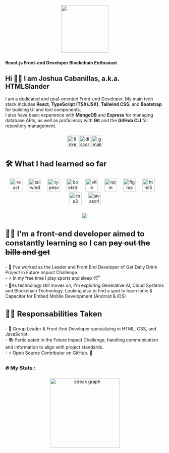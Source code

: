 <div align="center">
  <img height="150" src="https://i.makeagif.com/media/5-03-2024/iCCWYf.gif"  />
</div>

###

#### React.js Front-end Developer  Blockchain Enthusiast

###

## Hi 🍷🗿 I am Joshua Cabanillas, a.k.a. **HTMLSlander**

I am a dedicated and goal-oriented Front-end Developer. My main tech stack includes **React**, **TypeScript (TSX/JSX)**, **Tailwind CSS**, and **Bootstrap** for building UI and tool components.  
I also have basic experience with **MongoDB** and **Express** for managing database APIs, as well as proficiency with **Git** and the **GitHub CLI** for repository management.
###


<div align="center">
  <a href="https://www.linkedin.com/in/joshua-cabanillas-29410a1b2/" target="_blank"><img src="https://img.shields.io/static/v1?message=LinkedIn&logo=linkedin&label=&color=0077B5&logoColor=white&labelColor=&style=for-the-badge" height="35" alt="linkedin logo"  /></a>
   <a href="https://discordapp.com/users/713152343968972842" target="_blank"><img src="https://img.shields.io/static/v1?message=Discord&logo=discord&label=&color=7289DA&logoColor=white&labelColor=&style=for-the-badge" height="35" alt="discord logo"  /></a>
    <a href="https://mail.google.com/mail/u/0/?fs=1&tf=cm&source=mailto&to=joshcabara22" target="_blank"><img src="https://img.shields.io/static/v1?message=Gmail&logo=gmail&label=&color=D14836&logoColor=white&labelColor=&style=for-the-badge" height="35" alt="gmail logo"/></a> </div>
    
###

<h3 align="left" style="font-size: 1.5rem">🛠 What I had learned so far</h3>

###

<div align="center">
  <img src="https://cdn.jsdelivr.net/gh/devicons/devicon/icons/react/react-original.svg" height="40" alt="react logo"  />
  <img width="12" />
  <img src="https://upload.wikimedia.org/wikipedia/commons/thumb/d/d5/Tailwind_CSS_Logo.svg/760px-Tailwind_CSS_Logo.svg.png?20230715030042" height="40" alt="tailwindcss  logo"  />
  <img width="12" />
  <img src="https://cdn.jsdelivr.net/gh/devicons/devicon/icons/typescript/typescript-original.svg" height="40" alt="typescript logo"  />
  <img width="12" />
  <img src="https://cdn.simpleicons.org/bootstrap/7952B3" height="40" alt="bootstrap logo"  />
  <img width="12" />
  <img src="https://skillicons.dev/icons?i=vite" height="40" alt="vite logo"  />
  <img width="12" />
  <img src="https://cdn.jsdelivr.net/gh/devicons/devicon/icons/npm/npm-original-wordmark.svg" height="40" alt="npm logo"  />
  <img width="12" />
  <img src="https://skillicons.dev/icons?i=figma" height="40" alt="figma logo"  />
  <img width="12" />
  <img src="https://skillicons.dev/icons?i=html" height="40" alt="html5 logo"  />
  <img width="12" />
  <img src="https://skillicons.dev/icons?i=css" height="40" alt="css3 logo"  />
  <img width="12" />
  <img src="https://skillicons.dev/icons?i=js" height="40" alt="javascript logo"  />
</div>

###

<div align="center">
  <img src="https://visitor-badge.laobi.icu/badge?page_id=HTMLSlander.HTMLSlander&"  />
</div>

###

<h3 align="left" style="font-size: 1.5rem">👩‍💻  I'm a front-end developer aimed to constantly learning so I can <del>pay out the bills and get </del> </h3>

###

<p align="left">- 🔭 I’ve worked as the Leader and Front End Developer of Get Daily Drink Project in Future Impact Challenge.<br>- ⚡ In my free time I play sports and sleep 😴<br>- 💎As technology still moves on, I'm exploring Generative AI, Cloud Systems and Blockchain Technology. Looking also to find a spot to learn Ionic & Capacitor for Embed Mobile Development (Android & iOS)</p>

###

<h3 align="left" style="font-size: 1.5rem">👩‍💻  Responsabilities Taken</h3>

###

<p align="left">
  - 🔭 Group Leader & Front-End Developer specializing in HTML, CSS, and JavaScript. <br>  
  - 📚 Participated in the Future Impact Challenge, handling communication and information to align with project standards. <br>  
  - ⚡ Open Source Contributor on GitHub. 🚀  
</p>



<h3 align="left">🔥   My Stats :</h3>

###

<div align="center">
  <img src="https://streak-stats.demolab.com?user=HTMLSlander&locale=en&mode=daily&theme=dark&hide_border=false&border_radius=5&order=3" height="220" alt="streak graph"  />
</div>

###
